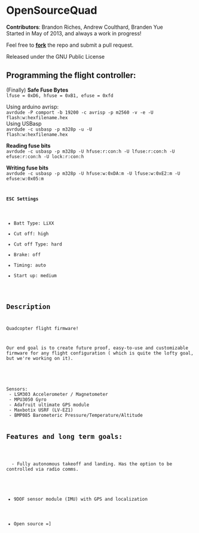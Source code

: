 <b>OpenSourceQuad</b>
==========

<b>Contributors</b>: Brandon Riches, Andrew Coulthard, Branden Yue  <br />
Started in May of 2013, and always a work in progress! <br />

Feel free to <b>[fork](https://github.com/briches/OpenSourceQuad/fork)</b> the repo and submit a pull request.  

Released under the GNU Public License  


<b>Programming the flight controller:</b>  
----

(Finally) <b>Safe Fuse Bytes</b>  
<code>lfuse = 0xD6, hfuse = 0xB1, efuse = 0xfd</code>  

Using arduino avrisp:  
<code>avrdude -P comport -b 19200 -c avrisp -p m2560 -v -e -U flash:w:hexfilename.hex</code>  
Using USBasp  
<code>avrdude -c usbasp -p m328p -u -U flash:w:hexfilename.hex</code>  


<b>Reading fuse bits</b>  
<code>avrdude -c usbasp -p m328p -U hfuse:r:con:h -U lfuse:r:con:h -U efuse:r:con:h -U lock:r:con:h</code>    

<b>Writing fuse bits</b>  
<code>avrdude -c usbasp -p m328p -U hfuse:w:0xDA:m -U lfuse:w:0xE2:m -U efuse:w:0x05:m   


<b>ESC Settings</b>  
- Batt Type: LiXX
- Cut off: high
- Cut off Type: hard
- Brake: off
- Timing: auto
- Start up: medium

Description
-----------

Quadcopter flight firmware! 

Our end goal is to create future proof, easy-to-use 
and customizable firmware for any flight configuration ( which is quite the lofty goal, but we're working on it).
<br /><br />



<br />
Sensors:
 - LSM303 Accelerometer / Magnetometer 
 - MPU3050 Gyro
 - Adafruit ultimate GPS module
 - Maxbotix USRF (LV-EZ1)
 - BMP085 Barometeric Pressure/Temperature/Altitude
 

Features and long term goals:
----------------------------
   <br />
  - Fully autonomous takeoff and landing. Has the option to be controlled via radio comms. <br />

  - 9DOF sensor module (IMU) with GPS and localization  <br />
  
  - Open source =]
   <br />
   <br />


